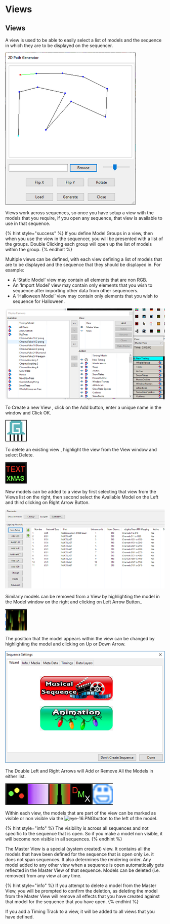 # Views

## Views

A view is used to be able to easily select a list of models and the sequence in which they are to be displayed on the sequencer.

![](../../.gitbook/assets/image%20%28300%29.png)

Views work across sequences, so once you have setup a view with the models that you require, if you open any sequence, that view is available to use in that sequence.

{% hint style="success" %}
If you define Model Groups in a view, then when you use the view in the sequencer, you will be presented with a list of the groups. Double Clicking each group will open up the list of models within the group.
{% endhint %}

Multiple views can be defined, with each view defining a list of models that are to be displayed and the sequence that they should be displayed in. For example:

* A ‘Static Model’ view may contain all elements that are non RGB.
* An ‘Import Model’ view may contain only elements that you wish to sequence after importing other data from other sequencers.
* A ‘Halloween Model’ view may contain only elements that you wish to sequence for Halloween.

![](../../.gitbook/assets/image.png)

To Create a new View , click on the Add button, enter a unique name in the window and Click OK.

![](../../.gitbook/assets/image%20%28304%29.png)

To delete an existing view , highlight the view from the View window and select Delete.

![](../../.gitbook/assets/image%20%28605%29.png)

New models can be added to a view by first selecting that view from the Views list on the right, then second select the Available Model on the Left and third clicking on Right Arrow Button.

![](../../.gitbook/assets/image%20%28192%29.png)

Similarly models can be removed from a View by highlighting the model in the Model window on the right and clicking on Left Arrow Button..

![](../../.gitbook/assets/image%20%28248%29.png)

The position that the model appears within the view can be changed by highlighting the model and clicking on Up or Down Arrow.

![](../../.gitbook/assets/image%20%28270%29.png)

The Double Left and Right Arrows will Add or Remove All the Models in either list.

![](../../.gitbook/assets/image%20%28249%29.png)

Within each view, the models that are part of the view can be marked as visible or non visible via the ![eye-16.PNG](https://lh4.googleusercontent.com/wiL0OEoLqv14_eWUGfnHhBBTGnb4NEvvqXtE-ZAdF2HRUkpYdbfldwOsayDaYmCMLaGtAwifBo3da4r4VaDOV7iN5FX3APblEd9p5Q5huhuk1zb2unS3ZCteJlXLZMlo8kNrzpie)button to the left of the model.

{% hint style="info" %}
The visibility is across all sequences and not specific to the sequence that is open. So if you make a model non visible, it will become non visible in all sequences.
{% endhint %}

The Master View is a special \(system created\) view. It contains all the models that have been defined for the sequence that is open only i.e. it does not span sequences. It also determines the rendering order. Any model added to any other view when a sequence is open automatically gets reflected in the Master View of that sequence. Models can be deleted \(i.e. removed\) from any view at any time.

{% hint style="info" %}
If you attempt to delete a model from the Master View, you will be prompted to confirm the deletion, as deleting the model from the Master View will remove all effects that you have created against that model for the sequence that you have open.
{% endhint %}

If you add a Timing Track to a view, it will be added to all views that you have defined.


